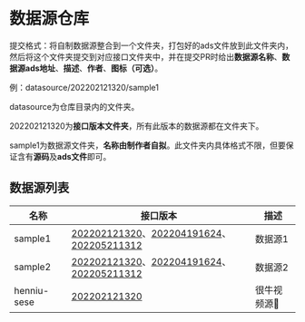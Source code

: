 # 数据源仓库

提交格式：将自制数据源整合到一个文件夹，打包好的ads文件放到此文件夹内，然后将这个文件夹提交到对应接口文件夹中，并在提交PR时给出**数据源名称**、**数据源ads地址**、**描述**、**作者**、**图标（可选）**。

例：datasource/202202121320/sample1

datasource为仓库目录内的文件夹。

202202121320为**接口版本文件夹**，所有此版本的数据源都在文件夹下。

sample1为数据源文件夹，**名称由制作者自拟**。此文件夹内具体格式不限，但要保证含有**源码**及**ads文件**即可。

## 数据源列表

| 名称    | 接口版本     | 描述    |
| ------- | ------------ | ------- |
| sample1 | [202202121320](datasource/202202121320/sample1)、[202204191624](datasource/202204191624/sample1)、[202205211312](datasource/202205211312/sample1) | 数据源1 |
| sample2 | [202202121320](datasource/202202121320/sample2)、[202204191624](datasource/202204191624/sample2)、[202205211312](datasource/202205211312/sample2) | 数据源2 |
| henniu-sese | [202202121320](datasource/202202121320/mr-mihu) | 很牛视频源🔞 |

